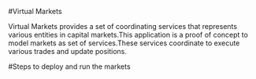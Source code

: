 #Virtual Markets

Virtual Markets provides a set of coordinating services that represents various entities in capital markets.This application is a proof of concept to model markets as set of services.These services coordinate to execute various 
trades and update positions.


#Steps to deploy and run the markets

  

